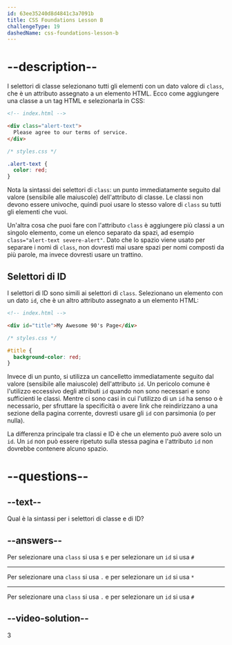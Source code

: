 ```yaml
---
id: 63ee35240d8d4841c3a7091b
title: CSS Foundations Lesson B
challengeType: 19
dashedName: css-foundations-lesson-b
---
```


# --description--

I selettori di classe selezionano tutti gli elementi con un dato valore di `class`, che è un attributo assegnato a un elemento HTML. Ecco come aggiungere una classe a un tag HTML e selezionarla in CSS:

```html
<!-- index.html -->

<div class="alert-text">
  Please agree to our terms of service.
</div>
```

```css
/* styles.css */

.alert-text {
  color: red;
}
```

Nota la sintassi dei selettori di `class`: un punto immediatamente seguito dal valore (sensibile alle maiuscole) dell'attributo di classe. Le classi non devono essere univoche, quindi puoi usare lo stesso valore di `class` su tutti gli elementi che vuoi.

Un'altra cosa che puoi fare con l'attributo `class` è aggiungere più classi a un singolo elemento, come un elenco separato da spazi, ad esempio `class="alert-text severe-alert"`. Dato che lo spazio viene usato per separare i nomi di `class`, non dovresti mai usare spazi per nomi composti da più parole, ma invece dovresti usare un trattino.

## Selettori di ID
I selettori di ID sono simili ai selettori di `class`. Selezionano un elemento con un dato `id`, che è un altro attributo assegnato a un elemento HTML:

```html
<!-- index.html -->

<div id="title">My Awesome 90's Page</div>
```

```css
/* styles.css */

#title {
  background-color: red;
}
```

Invece di un punto, si utilizza un cancelletto immediatamente seguito dal valore (sensibile alle maiuscole) dell'attributo `id`. Un pericolo comune è l'utilizzo eccessivo degli attributi `id` quando non sono necessari e sono sufficienti le classi. Mentre ci sono casi in cui l'utilizzo di un `id` ha senso o è necessario, per sfruttare la specificità o avere link che reindirizzano a una sezione della pagina corrente, dovresti usare gli `id` con parsimonia (o per nulla).

La differenza principale tra classi e ID è che un elemento può avere solo un `id`. Un `id` non può essere ripetuto sulla stessa pagina e l'attributo `id` non dovrebbe contenere alcuno spazio.

# --questions--

## --text--

Qual è la sintassi per i selettori di classe e di ID?

## --answers--

Per selezionare una `class` si usa `$` e per selezionare un `id` si usa `#`

---

Per selezionare una `class` si usa `.` e per selezionare un `id` si usa `*`

---

Per selezionare una `class` si usa `.` e per selezionare un `id` si usa `#`


## --video-solution--

3
